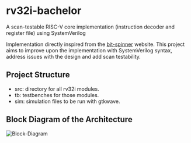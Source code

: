 # rv32i-bachelor
A scan-testable RISC-V core implementation (instruction decoder and register file) using SystemVerilog

Implementation directly inspired from the [bit-spinner](https://www.bit-spinner.com/rv32i/rv32i-introduction) website.
This project aims to improve upon the implementation with SystemVerilog syntax, address issues with the design and
add scan testability.


## Project Structure
- src: directory for all rv32i modules.
- tb: testbenches for those modules.
- sim: simulation files to be run with gtkwave.

## Block Diagram of the Architecture
![Block-Diagram](https://www.bit-spinner.com/static/images/RV32I-Single-Cycle-Archv2.svg)

